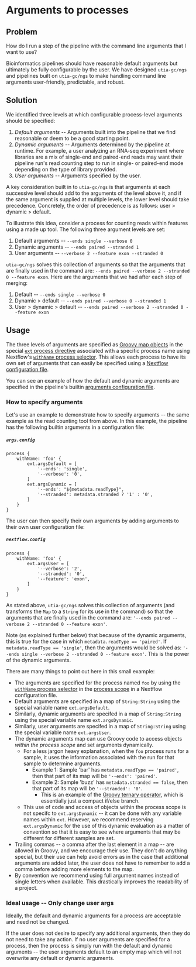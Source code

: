# Arguments to processes

## Problem

How do I run a step of the pipeline with the command line arguments that I want to use?

Bioinformatics pipelines should have reasonable default arguments but ultimately be fully configurable by the user.
We have designed `utia-gc/ngs` and pipelines built on `utia-gc/ngs` to make handling command line arguments user-friendly, predictable, and robust.

## Solution

We identified three levels at which configurable process-level arguments should be specified:

1. *Default arguments* -- Arguments built into the pipeline that we find reasonable or deem to be a good starting point.
2. *Dynamic arguments* -- Arguments determined by the pipeline at runtime. For example, a user analyzing an RNA-seq experiment where libraries are a mix of single-end and paired-end reads may want their pipeline run's read counting step to run in single- or paired-end mode depending on the type of library provided.
3. *User arguments* -- Arguments specified by the user.

A key consideration built in to `utia-gc/ngs` is that arguments at each successive level should add to the arguments of the level above it, and if the same argument is supplied at multiple levels, the lower level should take precedence.
Concretely, the order of precedence is as follows: user > dynamic > default.

To illustrate this idea, consider a process for counting reads within features using a made up tool.
The following three argument levels are set:

1. Default arguments -- `--ends single --verbose 0`
2. Dynamic arguments -- `--ends paired --stranded 1`
3. User arguments -- `--verbose 2 --feature exon --stranded 0`

`utia-gc/ngs` solves this collection of arguments so that the arguments that are finally used in the command are: `--ends paired --verbose 2 --stranded 0 --feature exon`.
Here are the arguments that we had after each step of merging:

1. Default -- `--ends single --verbose 0`
2. Dynamic > default -- `--ends paired --verbose 0 --stranded 1`
3. User > dynamic > default -- `--ends paired --verbose 2 --stranded 0 --feature exon`

## Usage

The three levels of arguments are specified as [Groovy map objects][nextflow_groovy_maps_docs] in the special [`ext` process directive][ext_process_directive_docs] associated with a specific process name using Nextflow's [`withName` process selector][withName_process_selector_docs].
This allows each process to have its own set of arguments that can easily be specified using a [Nextflow configuration file][nextflow_configuration_docs].

You can see an example of how the default and dynamic arguments are specified in the pipeline's builtin [arguments configuration file][args_config].

### How to specify arguments

Let's use an example to demonstrate how to specify arguments -- the same example as the read counting tool from above.
In this example, the pipeline has the following builtin arguments in a configuration file:

##### `args.config`

```nextflow
process {
    withName: 'foo' {
        ext.argsDefault = [
            '--ends': 'single',
            '--verbose': '0',
        ]
        ext.argsDynamic = [
            '--ends': "${metadata.readType}",
            '--stranded': metadata.stranded ? '1' : '0',
        ]
    }
}
```

The user can then specify their own arguments by adding arguments to their own user configuration file:

##### `nextflow.config`

```nextflow
process {
    withName: 'foo' {
        ext.argsUser = [
            '--verbose': '2',
            '--stranded': '0',
            '--feature': 'exon',
        ]
    }
}
```

As stated above, `utia-gc/ngs` solves this collection of arguments (and transforms the `Map` to a `String` for its use in the command) so that the arguments that are finally used in the command are: `'--ends paired --verbose 2 --stranded 0 --feature exon'`.

Note (as explained further below) that because of the dynamic arguments, this is true for the case in which `metadata.readType == 'paired'`.
If `metadata.readType == 'single'`, then the arguments would be solved as: `'--ends single --verbose 2 --stranded 0 --feature exon'`.
This is the power of the dynamic arguments.

There are many things to point out here in this small example:

* The arguments are specified for the process named `foo` by using the [`withName` process selector][withName_process_selector_docs] in the [process scope][process_scope_docs] in a Nextflow configuration file.
* Default arguments are specified in a map of `String:String` using the special variable name `ext.argsDefault`.
* Similarly, dynamic arguments are specifed in a map of `String:String` using the special variable name `ext.argsDynamic`.
* Similarly, user arguments are specifed in a map of `String:String` using the special variable name `ext.argsUser`.
* The dynamic arguments map can use Groovy code to access objects *within the process scope* and set arguments dynamically.
  * For a less jargon heavy explanation, when the `foo` process runs for a sample, it uses the information associated with the run for that sample to determine arguments.
    * Example 1: Sample 'bar' has `metadata.readType == 'paired'`, then that part of its map will be `'--ends': 'paired'`.
    * Example 2: Sample 'buzz' has `metadata.stranded == false`, then that part of its map will be `'--stranded': '0'`.
      * This is an example of the [Groovy ternary operator][groovy_ternary_docs], which is essentially just a compact if/else branch.
  * This use of code and access of objects within the process scope is not specifc to `ext.argsDynamic` -- it can be done with any variable names within `ext`. However, we recommend reserving `ext.argsDynamic` for the use of this dynamic evaluation as a matter of convention so that it is easy to see where arguments that may be different for different samples are set.
* Trailing commas -- a comma after the last element in a map -- are allowed in Groovy, and we encourage their use. They don't do anything special, but their use can help avoid errors as in the case that additional arguments are added later, the user does not have to remember to add a comma before adding more elements to the map.
* By convention we recommend using full argument names instead of single letters when available. This drastically improves the readability of a project.

### Ideal usage -- Only change user args

Ideally, the default and dynamic arguments for a process are acceptable and need not be changed.

If the user does not desire to specify any additional arguments, then they do not need to take any action.
If no user arguments are specified for a process, then the process is simply run with the default and dynamic arguments -- the user arguments default to an empty map which will not overwrite any default or dynamic arguments.

[nextflow_groovy_maps_docs]: https://www.nextflow.io/docs/latest/script.html#maps
[ext_process_directive_docs]: https://www.nextflow.io/docs/latest/process.html#ext
[withName_process_selector_docs]: https://www.nextflow.io/docs/latest/config.html#process-selectors
[nextflow_configuration_docs]: https://www.nextflow.io/docs/latest/config.html
[args_config]: https://github.com/utia-gc/ngs/blob/main/conf/args.config
[process_scope_docs]: https://www.nextflow.io/docs/latest/config.html#scope-process
[groovy_ternary_docs]: https://groovy-lang.org/operators.html#_ternary_operator
